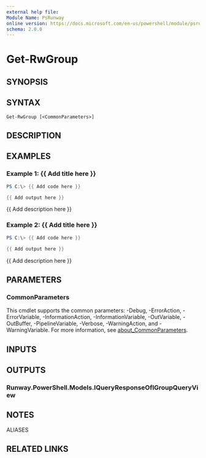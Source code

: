 ```yaml
---
external help file:
Module Name: PsRunway
online version: https://docs.microsoft.com/en-us/powershell/module/psrunway/get-rwgroup
schema: 2.0.0
---
```


# Get-RwGroup

## SYNOPSIS


## SYNTAX

```
Get-RwGroup [<CommonParameters>]
```

## DESCRIPTION


## EXAMPLES

### Example 1: {{ Add title here }}
```powershell
PS C:\> {{ Add code here }}

{{ Add output here }}
```

{{ Add description here }}

### Example 2: {{ Add title here }}
```powershell
PS C:\> {{ Add code here }}

{{ Add output here }}
```

{{ Add description here }}

## PARAMETERS

### CommonParameters
This cmdlet supports the common parameters: -Debug, -ErrorAction, -ErrorVariable, -InformationAction, -InformationVariable, -OutVariable, -OutBuffer, -PipelineVariable, -Verbose, -WarningAction, and -WarningVariable. For more information, see [about_CommonParameters](http://go.microsoft.com/fwlink/?LinkID=113216).

## INPUTS

## OUTPUTS

### Runway.PowerShell.Models.IQueryResponseOfIGroupQueryView

## NOTES

ALIASES

## RELATED LINKS

